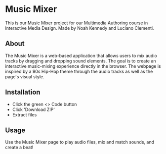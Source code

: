 # Music Mixer
This is our Music Mixer project for our Multimedia Authoring course in Interactive Media Design. Made by Noah Kennedy and Luciano Clementi. 

## About
The Music Mixer is a web-based application that allows users to mix audio tracks by dragging and dropping sound elements. The goal is to create an interactive music-mixing experience directly in the browser. The webpage is inspired by a 90s Hip-Hop theme through the audio tracks as well as the page's visual style.

## Installation 
- Click the green <> Code button
- Click 'Download ZIP'
- Extract files

## Usage 
Use the Music Mixer page to play audio files, mix and match sounds, and create a beat!
